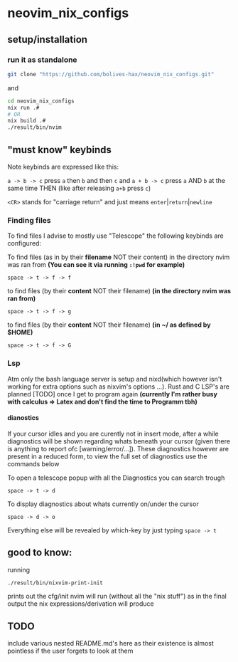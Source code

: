 # neovim_nix_configs

## setup/installation
### run it as standalone

```sh
git clone "https://github.com/bolives-hax/neovim_nix_configs.git"
```

and
```sh
cd neovim_nix_configs
nix run .#
# OR
nix build .#
./result/bin/nvim
```

## "must know" keybinds
Note keybinds are expressed like this:

`a -> b -> c` press `a` then `b` and then `c`
and
`a + b -> c` press `a` AND `b` at the same time THEN (like after releasing `a+b` press `c`)

`<CR>` stands for "carriage return" and just means `enter`|`return`|`newline`

### Finding files

To find files I advise to mostly use "Telescope" the following keybinds are configured:

To find files (as in by their **filename** NOT their content) in the directory nvim was ran from __(You can see it via running `:!pwd` for example)__

```
space -> t -> f -> f
```

to find files (by their **content** NOT their filename) __(in the directory nvim was ran from)__

```
space -> t -> f -> g
```

to find files (by their **content** NOT their filename) __(in ~/ as defined by $HOME)__

```
space -> t -> f -> G
```

### Lsp

Atm only the bash language server is setup and nixd(which however isn't working for extra options such as nixvim's options ...).
Rust and C LSP's are planned [TODO] once I get to program again __(currently I'm rather busy with calculus =\> Latex and don't find the time to Programm tbh)__

#### dianostics

If your cursor idles and you are curently not in insert mode, after a while diagnostics
will be shown regarding whats beneath your cursor (given there is anything to report ofc [warning/error/...]).
These diagnostics however are present in a reduced form, to view the full set of diagnostics use the commands below

To open a telescope popup with all the Diagnostics you can search trough
```
space -> t -> d
```

To display diagnostics about whats currently on/under the cursor
```
space -> d -> o
```

Everything else will be revealed by which-key by just typing `space -> t`

##  good to know:
running
```sh
./result/bin/nixvim-print-init
```
prints out the cfg/init nvim will run (without all the "nix stuff") as in the
final output the nix expressions/derivation will produce

## TODO

include various nested README.md's here as their existence is almost pointless if the user forgets to look at them
